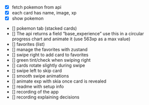 - [x] fetch pokemon from api
- [x] each card has name, image, xp
- [x] show pokemon
- [] pokemon tab (stacked cards)
- [] The api returns a field “base_experience” use this in a circular progress chart and animate it (use 563xp as a max value)
- [] favorites (list)
- [] manage the favorites with zustand
- [] swipe right to add card to favorites
- [] green tint/check when swiping right
- [] cards rotate slightly during swipe
- [] swipe left to skip card
- [] smooth swipe animations
- [] animate exp with skia once card is revealed
- [] readme with setup info
- [] recording of the app
- [] recording explaining decisions